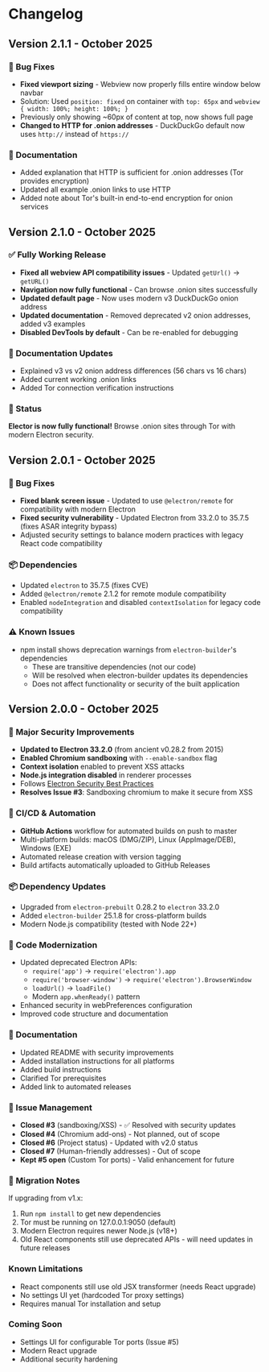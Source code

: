 # Changelog

## Version 2.1.1 - October 2025

### 🐛 Bug Fixes
- **Fixed viewport sizing** - Webview now properly fills entire window below navbar
- Solution: Used `position: fixed` on container with `top: 65px` and `webview { width: 100%; height: 100%; }`
- Previously only showing ~60px of content at top, now shows full page
- **Changed to HTTP for .onion addresses** - DuckDuckGo default now uses `http://` instead of `https://`

### 📝 Documentation
- Added explanation that HTTP is sufficient for .onion addresses (Tor provides encryption)
- Updated all example .onion links to use HTTP
- Added note about Tor's built-in end-to-end encryption for onion services

## Version 2.1.0 - October 2025

### ✅ Fully Working Release
- **Fixed all webview API compatibility issues** - Updated `getUrl()` → `getURL()`
- **Navigation now fully functional** - Can browse .onion sites successfully
- **Updated default page** - Now uses modern v3 DuckDuckGo onion address
- **Updated documentation** - Removed deprecated v2 onion addresses, added v3 examples
- **Disabled DevTools by default** - Can be re-enabled for debugging

### 📝 Documentation Updates
- Explained v3 vs v2 onion address differences (56 chars vs 16 chars)
- Added current working .onion links
- Added Tor connection verification instructions

### 🎉 Status
**Elector is now fully functional!** Browse .onion sites through Tor with modern Electron security.

## Version 2.0.1 - October 2025

### 🔧 Bug Fixes
- **Fixed blank screen issue** - Updated to use `@electron/remote` for compatibility with modern Electron
- **Fixed security vulnerability** - Updated Electron from 33.2.0 to 35.7.5 (fixes ASAR integrity bypass)
- Adjusted security settings to balance modern practices with legacy React code compatibility

### 📦 Dependencies
- Updated `electron` to 35.7.5 (fixes CVE)
- Added `@electron/remote` 2.1.2 for remote module compatibility
- Enabled `nodeIntegration` and disabled `contextIsolation` for legacy code compatibility

### ⚠️ Known Issues
- npm install shows deprecation warnings from `electron-builder`'s dependencies
  - These are transitive dependencies (not our code)
  - Will be resolved when electron-builder updates its dependencies
  - Does not affect functionality or security of the built application

## Version 2.0.0 - October 2025

### 🔐 Major Security Improvements
- **Updated to Electron 33.2.0** (from ancient v0.28.2 from 2015)
- **Enabled Chromium sandboxing** with `--enable-sandbox` flag
- **Context isolation** enabled to prevent XSS attacks
- **Node.js integration disabled** in renderer processes
- Follows [Electron Security Best Practices](https://www.electronjs.org/docs/latest/tutorial/security)
- **Resolves Issue #3**: Sandboxing chromium to make it secure from XSS

### 🚀 CI/CD & Automation
- **GitHub Actions** workflow for automated builds on push to master
- Multi-platform builds: macOS (DMG/ZIP), Linux (AppImage/DEB), Windows (EXE)
- Automated release creation with version tagging
- Build artifacts automatically uploaded to GitHub Releases

### 📦 Dependency Updates
- Upgraded from `electron-prebuilt` 0.28.2 to `electron` 33.2.0
- Added `electron-builder` 25.1.8 for cross-platform builds
- Modern Node.js compatibility (tested with Node 22+)

### 📝 Code Modernization
- Updated deprecated Electron APIs:
  - `require('app')` → `require('electron').app`
  - `require('browser-window')` → `require('electron').BrowserWindow`
  - `loadUrl()` → `loadFile()`
  - Modern `app.whenReady()` pattern
- Enhanced security in webPreferences configuration
- Improved code structure and documentation

### 📖 Documentation
- Updated README with security improvements
- Added installation instructions for all platforms
- Added build instructions
- Clarified Tor prerequisites
- Added link to automated releases

### 🐛 Issue Management
- **Closed #3** (sandboxing/XSS) - ✅ Resolved with security updates
- **Closed #4** (Chromium add-ons) - Not planned, out of scope
- **Closed #6** (Project status) - Updated with v2.0 status
- **Closed #7** (Human-friendly addresses) - Out of scope
- **Kept #5 open** (Custom Tor ports) - Valid enhancement for future

### 🔄 Migration Notes
If upgrading from v1.x:
1. Run `npm install` to get new dependencies
2. Tor must be running on 127.0.0.1:9050 (default)
3. Modern Electron requires newer Node.js (v18+)
4. Old React components still use deprecated APIs - will need updates in future releases

### Known Limitations
- React components still use old JSX transformer (needs React upgrade)
- No settings UI yet (hardcoded Tor proxy settings)
- Requires manual Tor installation and setup

### Coming Soon
- Settings UI for configurable Tor ports (Issue #5)
- Modern React upgrade
- Additional security hardening

